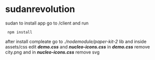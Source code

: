 # sudanrevolution
sudan
to install app go to /client and run 
``` 
 npm install
 ```
after install compleate go to *./nodemodule/paper-kit-2* lib and inside assets/css edit ***demo.css*** and ***nucleo-icons.css***
in ***demo.css*** remove city.png and in ***nucleo-icons.css*** remove svg
